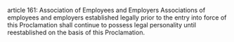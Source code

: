 article 161: Association of Employees and Employers
Associations of employees and employers established legally prior to the entry into force of this Proclamation shall continue to possess legal personality until reestablished on the basis of this Proclamation.
<ul>
</ul>